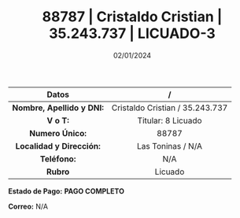 ﻿---
title: 88787 | Cristaldo Cristian | 35.243.737 | LICUADO-3
date: 02/01/2024
draft: false
tags: ['toninas', 'titular', 'licuado']
---

|          **Datos**          |  /  |
|:---------------------------:|:---:|
| **Nombre, Apellido y DNI:** | Cristaldo Cristian / 35.243.737 |
|          **V o T:**         | Titular: 8 Licuado |
|      **Numero Único:**      | 88787 |
|  **Localidad y Dirección:** | Las Toninas / N/A |
|        **Teléfono:**        | N/A |
|          **Rubro**          | Licuado |

**Estado de Pago:** **PAGO COMPLETO**

**Correo:** N/A
